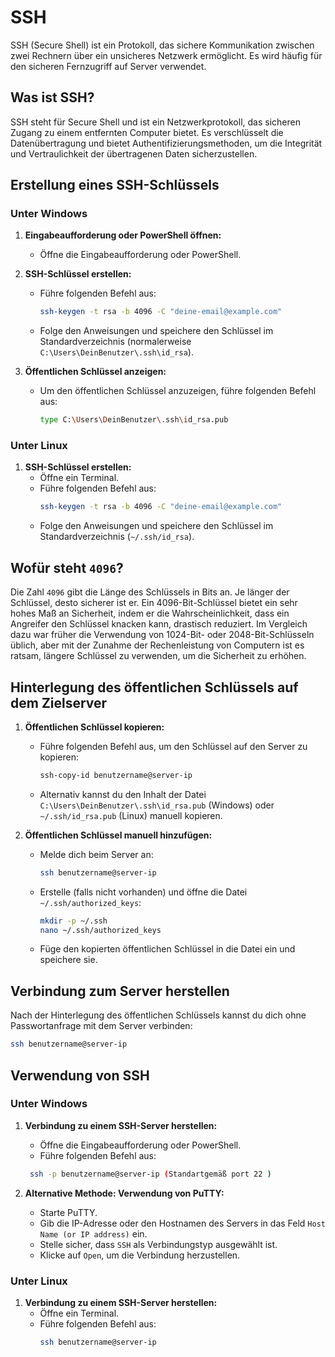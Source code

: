 # SSH

SSH (Secure Shell) ist ein Protokoll, das sichere Kommunikation zwischen zwei Rechnern über ein unsicheres Netzwerk ermöglicht. Es wird häufig für den sicheren Fernzugriff auf Server verwendet.

## Was ist SSH?

SSH steht für Secure Shell und ist ein Netzwerkprotokoll, das sicheren Zugang zu einem entfernten Computer bietet. Es verschlüsselt die Datenübertragung und bietet Authentifizierungsmethoden, um die Integrität und Vertraulichkeit der übertragenen Daten sicherzustellen.

## Erstellung eines SSH-Schlüssels

### Unter Windows

1. **Eingabeaufforderung oder PowerShell öffnen:**
   - Öffne die Eingabeaufforderung oder PowerShell.

2. **SSH-Schlüssel erstellen:**
   - Führe folgenden Befehl aus:
     ```sh
     ssh-keygen -t rsa -b 4096 -C "deine-email@example.com"
     ```
   - Folge den Anweisungen und speichere den Schlüssel im Standardverzeichnis (normalerweise `C:\Users\DeinBenutzer\.ssh\id_rsa`).

3. **Öffentlichen Schlüssel anzeigen:**
   - Um den öffentlichen Schlüssel anzuzeigen, führe folgenden Befehl aus:
     ```sh
     type C:\Users\DeinBenutzer\.ssh\id_rsa.pub
     ```

### Unter Linux

1. **SSH-Schlüssel erstellen:**
   - Öffne ein Terminal.
   - Führe folgenden Befehl aus:
     ```sh
     ssh-keygen -t rsa -b 4096 -C "deine-email@example.com"
     ```
   - Folge den Anweisungen und speichere den Schlüssel im Standardverzeichnis (`~/.ssh/id_rsa`).

## Wofür steht `4096`?

Die Zahl `4096` gibt die Länge des Schlüssels in Bits an. Je länger der Schlüssel, desto sicherer ist er. Ein 4096-Bit-Schlüssel bietet ein sehr hohes Maß an Sicherheit, indem er die Wahrscheinlichkeit, dass ein Angreifer den Schlüssel knacken kann, drastisch reduziert. Im Vergleich dazu war früher die Verwendung von 1024-Bit- oder 2048-Bit-Schlüsseln üblich, aber mit der Zunahme der Rechenleistung von Computern ist es ratsam, längere Schlüssel zu verwenden, um die Sicherheit zu erhöhen.

## Hinterlegung des öffentlichen Schlüssels auf dem Zielserver

1. **Öffentlichen Schlüssel kopieren:**
   - Führe folgenden Befehl aus, um den Schlüssel auf den Server zu kopieren:
     ```sh
     ssh-copy-id benutzername@server-ip
     ```
   - Alternativ kannst du den Inhalt der Datei `C:\Users\DeinBenutzer\.ssh\id_rsa.pub` (Windows) oder `~/.ssh/id_rsa.pub` (Linux) manuell kopieren.

2. **Öffentlichen Schlüssel manuell hinzufügen:**
   - Melde dich beim Server an:
     ```sh
     ssh benutzername@server-ip
     ```
   - Erstelle (falls nicht vorhanden) und öffne die Datei `~/.ssh/authorized_keys`:
     ```sh
     mkdir -p ~/.ssh
     nano ~/.ssh/authorized_keys
     ```
   - Füge den kopierten öffentlichen Schlüssel in die Datei ein und speichere sie.

## Verbindung zum Server herstellen

Nach der Hinterlegung des öffentlichen Schlüssels kannst du dich ohne Passwortanfrage mit dem Server verbinden:

```sh
ssh benutzername@server-ip
``` 

## Verwendung von SSH

### Unter Windows

1. **Verbindung zu einem SSH-Server herstellen:**
   - Öffne die Eingabeaufforderung oder PowerShell.
   - Führe folgenden Befehl aus:
    ```sh
     ssh -p benutzername@server-ip (Standartgemäß port 22 )
     ```

2. **Alternative Methode: Verwendung von PuTTY:**
   - Starte PuTTY.
   - Gib die IP-Adresse oder den Hostnamen des Servers in das Feld `Host Name (or IP address)` ein.
   - Stelle sicher, dass `SSH` als Verbindungstyp ausgewählt ist.
   - Klicke auf `Open`, um die Verbindung herzustellen.

### Unter Linux

1. **Verbindung zu einem SSH-Server herstellen:**
   - Öffne ein Terminal.
   - Führe folgenden Befehl aus:
     ```sh
     ssh benutzername@server-ip
     ```